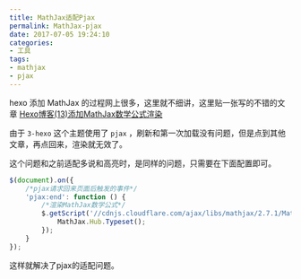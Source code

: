 ```yaml
---
title: MathJax适配Pjax
permalink: MathJax-pjax
date: 2017-07-05 19:24:10
categories:
- 工具
tags:
- mathjax
- pjax
---
```


hexo 添加 MathJax 的过程网上很多，这里就不细讲，这里贴一张写的不错的文章 [Hexo博客(13)添加MathJax数学公式渲染](http://masikkk.com/article/hexo-13-MathJax/)

由于 `3-hexo` 这个主题使用了 `pjax` ，刷新和第一次加载没有问题，但是点到其他文章，再点回来，渲染就无效了。

这个问题和之前适配多说和高亮时，是同样的问题，只需要在下面配置即可。
```js
$(document).on({
    /*pjax请求回来页面后触发的事件*/
    'pjax:end': function () {
        /*渲染MathJax数学公式*/
        $.getScript('//cdnjs.cloudflare.com/ajax/libs/mathjax/2.7.1/MathJax.js?config=TeX-MML-AM_CHTML',function () {
            MathJax.Hub.Typeset();
        });
    }
});
```

这样就解决了pjax的适配问题。
